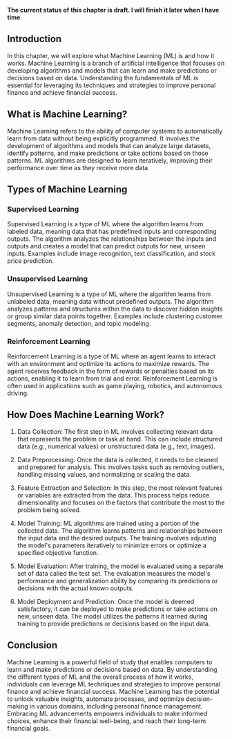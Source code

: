 **The current status of this chapter is draft. I will finish it later when I have time**

Introduction
------------

In this chapter, we will explore what Machine Learning (ML) is and how it works. Machine Learning is a branch of artificial intelligence that focuses on developing algorithms and models that can learn and make predictions or decisions based on data. Understanding the fundamentals of ML is essential for leveraging its techniques and strategies to improve personal finance and achieve financial success.

What is Machine Learning?
-------------------------

Machine Learning refers to the ability of computer systems to automatically learn from data without being explicitly programmed. It involves the development of algorithms and models that can analyze large datasets, identify patterns, and make predictions or take actions based on those patterns. ML algorithms are designed to learn iteratively, improving their performance over time as they receive more data.

Types of Machine Learning
-------------------------

### Supervised Learning

Supervised Learning is a type of ML where the algorithm learns from labeled data, meaning data that has predefined inputs and corresponding outputs. The algorithm analyzes the relationships between the inputs and outputs and creates a model that can predict outputs for new, unseen inputs. Examples include image recognition, text classification, and stock price prediction.

### Unsupervised Learning

Unsupervised Learning is a type of ML where the algorithm learns from unlabeled data, meaning data without predefined outputs. The algorithm analyzes patterns and structures within the data to discover hidden insights or group similar data points together. Examples include clustering customer segments, anomaly detection, and topic modeling.

### Reinforcement Learning

Reinforcement Learning is a type of ML where an agent learns to interact with an environment and optimize its actions to maximize rewards. The agent receives feedback in the form of rewards or penalties based on its actions, enabling it to learn from trial and error. Reinforcement Learning is often used in applications such as game playing, robotics, and autonomous driving.

How Does Machine Learning Work?
-------------------------------

1. Data Collection: The first step in ML involves collecting relevant data that represents the problem or task at hand. This can include structured data (e.g., numerical values) or unstructured data (e.g., text, images).

2. Data Preprocessing: Once the data is collected, it needs to be cleaned and prepared for analysis. This involves tasks such as removing outliers, handling missing values, and normalizing or scaling the data.

3. Feature Extraction and Selection: In this step, the most relevant features or variables are extracted from the data. This process helps reduce dimensionality and focuses on the factors that contribute the most to the problem being solved.

4. Model Training: ML algorithms are trained using a portion of the collected data. The algorithm learns patterns and relationships between the input data and the desired outputs. The training involves adjusting the model's parameters iteratively to minimize errors or optimize a specified objective function.

5. Model Evaluation: After training, the model is evaluated using a separate set of data called the test set. The evaluation measures the model's performance and generalization ability by comparing its predictions or decisions with the actual known outputs.

6. Model Deployment and Prediction: Once the model is deemed satisfactory, it can be deployed to make predictions or take actions on new, unseen data. The model utilizes the patterns it learned during training to provide predictions or decisions based on the input data.

Conclusion
----------

Machine Learning is a powerful field of study that enables computers to learn and make predictions or decisions based on data. By understanding the different types of ML and the overall process of how it works, individuals can leverage ML techniques and strategies to improve personal finance and achieve financial success. Machine Learning has the potential to unlock valuable insights, automate processes, and optimize decision-making in various domains, including personal finance management. Embracing ML advancements empowers individuals to make informed choices, enhance their financial well-being, and reach their long-term financial goals.
